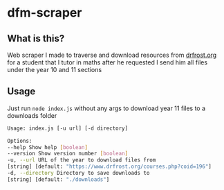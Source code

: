 # dfm-scraper

## What is this?

Web scraper I made to traverse and download resources from [drfrost.org](https://www.drfrost.org/courses.php?sid=2596) for a student that I tutor in maths after he requested I send him all files under the year 10 and 11 sections

## Usage

Just run `node index.js` without any args to download year 11 files to a downloads folder

```bash
Usage: index.js [-u url] [-d directory]

Options:
--help Show help [boolean]
--version Show version number [boolean]
-u, --url URL of the year to download files from
[string] [default: "https://www.drfrost.org/courses.php?coid=196"]
-d, --directory Directory to save downloads to
[string] [default: "./downloads"]
```
